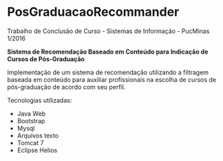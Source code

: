 # PosGraduacaoRecommander

Trabalho de Conclusão de Curso - Sistemas de Informação - PucMinas 1/2016 

<strong>Sistema de Recomendação Baseado em Conteúdo para Indicação de Cursos de Pós-Graduação</strong>

Implementação de um sistema de recomendação utilizando a filtragem baseada em conteúdo para auxiliar profissionais na escolha de cursos de pós-graduação de acordo com seu perfil. 


Tecnologias utilizadas:
 <ul>
  <li>Java Web </li>
  <li>Bootstrap </li>
  <li>Mysql </li>
  <li>Arquivos texto </li>
  <li>Tomcat 7 </li>
  <li>Eclipse Helios </li>


